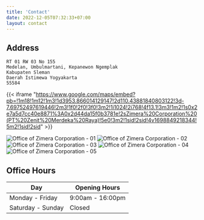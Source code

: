 ```yaml
---
title: 'Contact'
date: 2022-12-05T07:32:33+07:00
layout: contact
---
```


## Address

```
RT 01 RW 03 No 155
Medelan, Umbulmartani, Kepanewon Ngemplak 
Kabupaten Sleman
Daerah Istimewa Yogyakarta 
55584
```

{{< iframe "https://www.google.com/maps/embed?pb=!1m18!1m12!1m3!1d3953.866014129147!2d110.43881840803122!3d-7.69752497619446!2m3!1f0!2f0!3f0!3m2!1i1024!2i768!4f13.1!3m3!1m2!1s0x2e7a5d7cc40e8871%3A0x2d44da15f0b3781e!2sZimera%20Corporation%20(PT%20Zenit%20Merdeka%20Raya)!5e0!3m2!1sid!2sid!4v1698849218344!5m2!1sid!2sid" >}}

![Office of Zimera Corporation - 01](/images/contact/office-01.jpg)
![Office of Zimera Corporation - 02](/images/contact/office-02.jpg)
![Office of Zimera Corporation - 03](/images/contact/office-03.jpg)
![Office of Zimera Corporation - 04](/images/contact/office-04.jpg)
![Office of Zimera Corporation - 05](/images/contact/office-05.jpg)

## Office Hours

| Day               |  Opening Hours   |
| ----------------- | ---------------- |
| Monday - Friday   | 9:00am - 16:00pm |
| Saturday - Sunday | Closed           |
